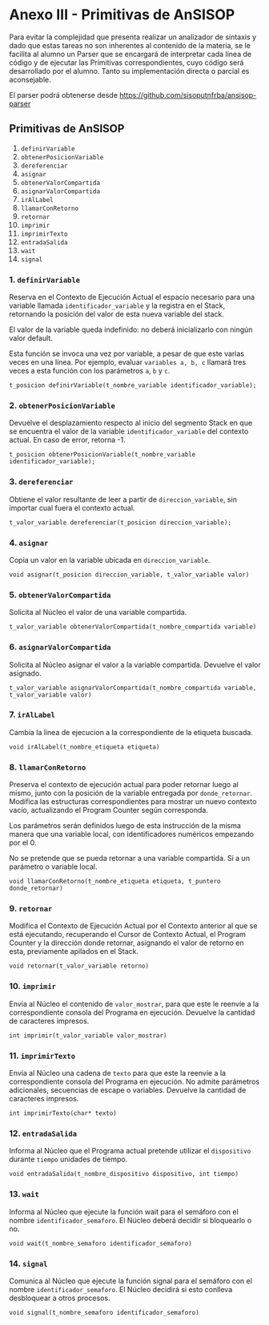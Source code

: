 # Anexo III - Primitivas de AnSISOP

Para evitar la complejidad que presenta realizar un analizador de sintaxis y dado que estas tareas no son inherentes al contenido de la materia, se le facilita al alumno un Parser que se encargará de interpretar cada línea de código y de ejecutar las Primitivas correspondientes, cuyo código será desarrollado por el alumno. Tanto su implementación directa o parcial es aconsejable.

El parser podrá obtenerse desde https://github.com/sisoputnfrba/ansisop-parser

## Primitivas de AnSISOP
1. `definirVariable`
1. `obtenerPosicionVariable`
1. `dereferenciar`
1. `asignar`
1. `obtenerValorCompartida`
1. `asignarValorCompartida`
1. `irAlLabel`
1. `llamarConRetorno`
1. `retornar`
1. `imprimir`
1. `imprimirTexto`
1. `entradaSalida`
1. `wait`
1. `signal`

### 1. `definirVariable`

Reserva en el Contexto de Ejecución Actual el espacio necesario para una variable llamada `identificador_variable` y la registra en el Stack, retornando la posición del valor de esta nueva variable del stack.

El valor de la variable queda indefinido: no deberá inicializarlo con ningún valor default.

Esta función se invoca una vez por variable, a pesar de que este varias veces en una línea. Por ejemplo, evaluar `variables a, b, c` llamará tres veces a esta función con los parámetros `a`, `b` y `c`.

```
t_posicion definirVariable(t_nombre_variable identificador_variable);
```

### 2. `obtenerPosicionVariable`

Devuelve el desplazamiento respecto al inicio del segmento Stack en que se encuentra el valor de la variable `identificador_variable` del contexto actual. En caso de error, retorna -1.

```
t_posicion obtenerPosicionVariable(t_nombre_variable identificador_variable);
```

### 3. `dereferenciar`

Obtiene el valor resultante de leer a partir de `direccion_variable`, sin importar cual fuera el contexto actual.

```
t_valor_variable dereferenciar(t_posicion direccion_variable);
```

### 4. `asignar`

Copia un valor en la variable ubicada en `direccion_variable`.

```
void asignar(t_posicion direccion_variable, t_valor_variable valor)
```

### 5. `obtenerValorCompartida`

Solicita al Núcleo el valor de una variable compartida.

```
t_valor_variable obtenerValorCompartida(t_nombre_compartida variable)
```

### 6. `asignarValorCompartida`

Solicita al Núcleo asignar el valor a la variable compartida. Devuelve el valor asignado.

```
t_valor_variable asignarValorCompartida(t_nombre_compartida variable, t_valor_variable valor)
```

### 7. `irAlLabel`

Cambia la linea de ejecucion a la correspondiente de la etiqueta buscada.

```
void irAlLabel(t_nombre_etiqueta etiqueta)
```

### 8. `llamarConRetorno`

Preserva el contexto de ejecución actual para poder retornar luego al mismo, junto con la posición de la variable entregada por `donde_retornar`. Modifica las estructuras correspondientes para mostrar un nuevo contexto vacío, actualizando el Program Counter según corresponda.

Los parámetros serán definidos luego de esta instrucción de la misma manera que una variable local, con identificadores numéricos empezando por el 0.

No se pretende que se pueda retornar a una variable compartida. Sí a un parámetro o variable local.

```
void llamarConRetorno(t_nombre_etiqueta etiqueta, t_puntero donde_retornar)
```

### 9. `retornar`

Modifica el Contexto de Ejecución Actual por el Contexto anterior al que se está ejecutando, recuperando el Cursor de Contexto Actual, el Program Counter y la dirección donde retornar, asignando el valor de retorno en esta, previamente apilados en el Stack.

```
void retornar(t_valor_variable retorno)
```

### 10. `imprimir`

Envía al Núcleo el contenido de `valor_mostrar`, para que este le reenvíe a la correspondiente consola del Programa en ejecución. Devuelve la cantidad de caracteres impresos.

```
int imprimir(t_valor_variable valor_mostrar)
```

### 11. `imprimirTexto`

Envía al Núcleo una cadena de `texto` para que este la reenvíe a la correspondiente consola del Programa en ejecución. No admite parámetros adicionales, secuencias de escape o variables. Devuelve la cantidad de caracteres impresos.

```
int imprimirTexto(char* texto)
```

### 12. `entradaSalida`

Informa al Núcleo que el Programa actual pretende utilizar el `dispositivo` durante `tiempo` unidades de tiempo.

```
void entradaSalida(t_nombre_dispositivo dispositivo, int tiempo)
```

### 13. `wait`

Informa al Núcleo que ejecute la función wait para el semáforo con el nombre `identificador_semaforo`. El Núcleo deberá decidir si bloquearlo o no.

```
void wait(t_nombre_semaforo identificador_semaforo)
```

### 14. `signal`

Comunica al Núcleo que ejecute la función signal para el semáforo con el nombre `identificador_semaforo`. El Núcleo decidirá si esto conlleva desbloquear a otros procesos.

```
void signal(t_nombre_semaforo identificador_semaforo)
```
